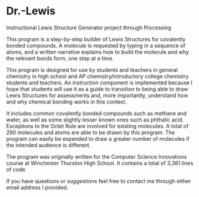 Dr.-Lewis
=========

Instructional Lewis Structure Generator project through Processing

This program is a step-by-step builder of Lewis Structures for covalently bonded compounds. A molecule is requested by typing in a sequence of atoms, and a written narrative explains how to build the molecule and why the relevant bonds form, one step at a time.

This program is designed for use by students and teachers in general chemistry in high school and AP chemistry/introductory college chemistry students and teachers. An instruction component is implemented because I hope that students will use it as a guide to transition to being able to draw Lewis Structures for assessments and, more importantly, understand how and why chemical bonding works in this context.

It includes common covalently bonded compounds such as methane and water, as well as some slightly lesser known ones such as phthalic acid. Exceptions to the Octet Rule are involved for existing molecules. A total of 290 molecules and atoms are able to be drawn by this program. The program can easily be expanded to draw a greater number of molecules if the intended audience is different. 

The program was originally written for the Computer Science Innovations course at Winchester Thurston High School. It contains a total of 3,361 lines of code.

If you have questions or suggestions feel free to contact me through either email address I provided. 

